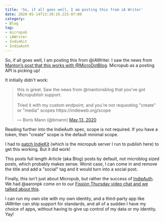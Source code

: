 ```yaml
---
title: 'So, if all goes well, I am posting this from iA Writer'
date: 2020-05-14T13:39:19.233-07:00
category:
- Blog
tag:
- micropub
- iAWriter
- IndieKit
- IndieAuth
---
```

So, if all goes well, I am posting this from @iAWriter. I saw the news from [Manton’s post that this works with @MicroDotBlog](https://www.manton.org/2020/05/13/ia-writer-adds.html). Micropub as a posting API is picking up!
<!-- more -->
It initially didn't work:

<blockquote class="twitter-tweet" data-lang="en"><p lang="en" dir="ltr">this is great. Saw the news from 
@mantonsblog that you've got Micropublish support.<br />
<br />
Tried it with my custom endpoint, and you're not requesting "create" or "media" scopes https://indieweb.org/scope</p>&mdash; Boris Mann (@bmann) <a href="https://twitter.com/bmann/status/1260639598419550208">May 13, 2020</a></blockquote>
<script async src="//platform.twitter.com/widgets.js" charset="utf-8"></script>

Reading further into the IndieAuth spec, scope is not required. If you have a token, then "create" scope is the default minimal scope.

I had to [patch IndieKit](https://github.com/paulrobertlloyd/indiekit/issues/222) (which is the micropub server I run to publish here) to get this working. But it did work!

This posts full length Article (aka Blog) posts by default, not microblog sized posts, which probably makes sense. Worst case, I can come in and remove the title and add a "social" tag and it would turn into a social post.

Finally, this isn't just about Micropub, but rather the success of [IndieAuth](https://indieauth.com/). We had @aaronpk come on to our [Fission Thursday video chat and we talked about this](https://talk.fission.codes/t/indieauth-indielogin-and-all-the-indiewebs-with-aaron-parecki/629).

I can run my own site with my own identity, and a third-party app like iAWriter can ship support for standards, and all of a sudden I have my choice of apps, without having to give up control of my data or my identity. Yay!
